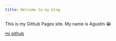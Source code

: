 ```yaml
---
title: Welcome to my blog
---
```



This is my Github Pages site. My name is Agustín :joy:


[mi github](https://github.com/Agustin-dotcom)
